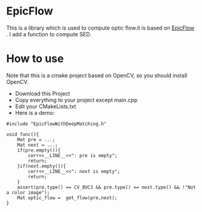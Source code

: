 # EpicFlow

This is a library which is used to compute optic flow.it is 
based on [EpicFlow](http://lear.inrialpes.fr/src/epicflow/)
. I add a function to compute SED.

# How to use
Note that this is a cmake project based on OpenCV, so you should
install OpenCV.
* Download this Project
* Copy everything to your project except main.cpp
* Edit your CMakeLists.txt  
* Here is a demo:
```cplusplus
#include "EpicFlowWithDeepMatching.h"

void func(){
    Mat pre = ...;
    Mat next = ...;
    if(pre.empty()){
        cerr<<__LINE__<<": pre is empty";
        return;
    }if(next.empty()){
        cerr<<__LINE__<<": next is empty";
        return;
    }
    assert(pre.type() == CV_8UC3 && pre.type() == next.type() && !"Not a color image");
    Mat optic_flow =  get_flow(pre,next);
}
```
